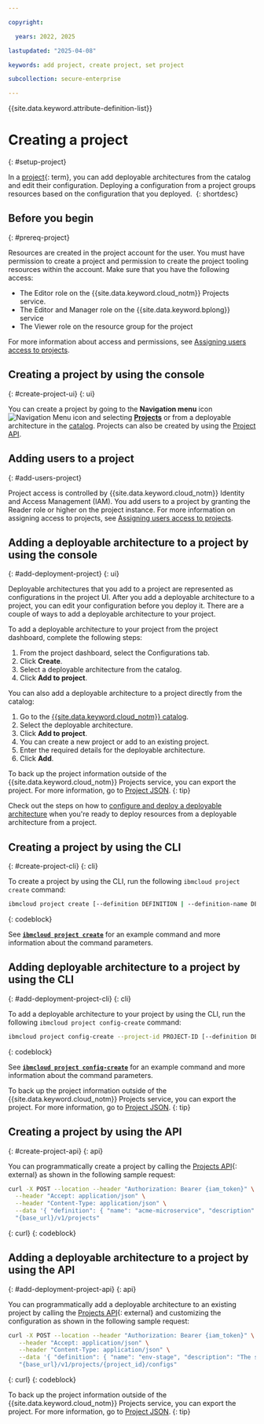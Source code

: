 ```yaml
---

copyright:

  years: 2022, 2025

lastupdated: "2025-04-08"

keywords: add project, create project, set project

subcollection: secure-enterprise

---
```


{{site.data.keyword.attribute-definition-list}}


# Creating a project
{: #setup-project}

In a [project](#x2035151){: term}, you can add deployable architectures from the catalog and edit their configuration. Deploying a configuration from a project groups resources based on the configuration that you deployed. 
{: shortdesc}

## Before you begin
{: #prereq-project}

Resources are created in the project account for the user. You must have permission to create a project and permission to create the project tooling resources within the account. Make sure that you have the following access:

* The Editor role on the {{site.data.keyword.cloud_notm}} Projects service.
* The Editor and Manager role on the {{site.data.keyword.bplong}} service
* The Viewer role on the resource group for the project

For more information about access and permissions, see [Assigning users access to projects](/docs/secure-enterprise?topic=secure-enterprise-access-project).

## Creating a project by using the console
{: #create-project-ui}
{: ui}

You can create a project by going to the **Navigation menu** icon ![Navigation Menu icon](../icons/icon_hamburger.svg "Menu") and selecting **[Projects](/projects/)** or from a deployable architecture in the [catalog](/catalog/). Projects can also be created by using the [Project API](https://{DomainName}/apidocs/projects).


## Adding users to a project
{: #add-users-project}

Project access is controlled by {{site.data.keyword.cloud_notm}} Identity and Access Management (IAM). You add users to a project by granting the Reader role or higher on the project instance. For more information on assigning access to projects, see [Assigning users access to projects](/docs/secure-enterprise?topic=secure-enterprise-access-project).

## Adding a deployable architecture to a project by using the console
{: #add-deployment-project}
{: ui}

Deployable architectures that you add to a project are represented as configurations in the project UI. After you add a deployable architecture to a project, you can edit your configuration before you deploy it. There are a couple of ways to add a deployable architecture to your project.

To add a deployable architecture to your project from the project dashboard, complete the following steps:

1. From the project dashboard, select the Configurations tab.
1. Click **Create**.
1. Select a deployable architecture from the catalog.
1. Click **Add to project**.

You can also add a deployable architecture to a project directly from the catalog:

1. Go to the [{{site.data.keyword.cloud_notm}} catalog](/catalog).
1. Select the deployable architecture.
1. Click **Add to project**.
1. You can create a new project or add to an existing project.
1. Enter the required details for the deployable architecture.
1. Click **Add**.



To back up the project information outside of the {{site.data.keyword.cloud_notm}} Projects service, you can export the project. For more information, go to [Project JSON](/docs/secure-enterprise?topic=secure-enterprise-json-project&interface=ui).
{: tip}

Check out the steps on how to [configure and deploy a deployable architecture](/docs/secure-enterprise?topic=secure-enterprise-config-project) when you're ready to deploy resources from a deployable architecture from a project.

## Creating a project by using the CLI
{: #create-project-cli}
{: cli}

To create a project by using the CLI, run the following `ibmcloud project create` command:

```sh
ibmcloud project create [--definition DEFINITION | --definition-name DEFINITION-NAME --definition-destroy-on-delete=DEFINITION-DESTROY-ON-DELETE --definition-description DEFINITION-DESCRIPTION --definition-auto-deploy=DEFINITION-AUTO-DEPLOY --definition-monitoring-enabled=DEFINITION-MONITORING-ENABLED] --location LOCATION --resource-group RESOURCE-GROUP [--configs CONFIGS] [--environments ENVIRONMENTS]
```
{: codeblock}

See [**`ibmcloud project create`**](/docs/secure-enterprise?topic=secure-enterprise-projects-cli#project-cli-create-command) for an example command and more information about the command parameters.

## Adding deployable architecture to a project by using the CLI
{: #add-deployment-project-cli}
{: cli}

To add a deployable architecture to your project by using the CLI, run the following `ibmcloud project config-create` command:

```sh
ibmcloud project config-create --project-id PROJECT-ID [--definition DEFINITION | --definition-compliance-profile DEFINITION-COMPLIANCE-PROFILE --definition-locator-id DEFINITION-LOCATOR-ID --definition-description DEFINITION-DESCRIPTION --definition-name DEFINITION-NAME --definition-environment-id DEFINITION-ENVIRONMENT-ID --definition-authorizations DEFINITION-AUTHORIZATIONS --definition-inputs DEFINITION-INPUTS --definition-settings DEFINITION-SETTINGS --definition-members DEFINITION-MEMBERS --definition-resource-crns DEFINITION-RESOURCE-CRNS] [--schematics SCHEMATICS | --schematics-workspace-crn SCHEMATICS-WORKSPACE-CRN]
```
{: codeblock}

See [**`ibmcloud project config-create`**](/docs/secure-enterprise?topic=secure-enterprise-projects-cli#project-cli-config-create-command) for an example command and more information about the command parameters.

To back up the project information outside of the {{site.data.keyword.cloud_notm}} Projects service, you can export the project. For more information, go to [Project JSON](/docs/secure-enterprise?topic=secure-enterprise-json-project&interface=ui).
{: tip}

## Creating a project by using the API
{: #create-project-api}
{: api}

You can programmatically create a project by calling the [Projects API](/apidocs/projects#create-project){: external} as shown in the following sample request:

```bash
curl -X POST --location --header "Authorization: Bearer {iam_token}" \
  --header "Accept: application/json" \
  --header "Content-Type: application/json" \
  --data '{ "definition": { "name": "acme-microservice", "description": "A microservice to deploy on top of ACME infrastructure.", "authorizations": { "method": "trusted_profile", "trusted_profile_id": "Profile-9ac10c5c-195c-41ef-b465-68a6b6dg5f12" } }, "configs": [ { "definition": { "name": "account-stage", "description": "The stage account configuration.", "locator_id": "1082e7d2-5e2f-0a11-a3bc-f88a8e1931fc.018edf04-e772-4ca2-9785-03e8e03bef72-global" } }, { "definition": { "name": "env-stage", "description": "The stage environment configuration that includes services common to all the environment regions.", "locator_id": "1082e7d2-5e2f-0a11-a3bc-f88a8e1931fc.018edf04-e772-4ca2-9785-03e8e03bef72-global", "inputs": { "account_id": "ref:/configs/account-stage/inputs/account_id", "resource_group": "stage", "access_tags": [ "env:stage" ], "logdna_name": "The name of the LogDNA stage service instance.", "sysdig_name": "The name of the SysDig stage service instance." } } }, { "definition": { "name": "region-us-south-stage", "description": "The stage us-south configuration.", "locator_id": "1082e7d2-5e2f-0a11-a3bc-f88a8e1931fc.018edf04-e772-4ca2-9785-03e8e03bef72-global" } }, { "definition": { "name": "region-eu-de-stage", "description": "The stage eu-de configuration.", "locator_id": "1082e7d2-5e2f-0a11-a3bc-f88a8e1931fc.018edf04-e772-4ca2-9785-03e8e03bef72-global", "inputs": { "account_id": "ref:/configs/account-stage/inputs/account_id", "resource_group": "ref:/configs/env-stage/outputs/resource_group_id", "logdna_id": "ref:/configs/env-stage/outputs/logdna_id", "sysdig_id": "ref:/configs/env-stage/outputs/sysdig_id", "access_tags": [ "region:eu-de" ] } } } ], "location": "us-south", "resource_group": "Default" }' \ 
  "{base_url}/v1/projects"
```
{: curl}
{: codeblock}

## Adding a deployable architecture to a project by using the API
{: #add-deployment-project-api}
{: api}

You can programmatically add a deployable architecture to an existing project by calling the [Projects API](/apidocs/projects#create-config){: external} and customizing the configuration as shown in the following sample request:

```bash
curl -X POST --location --header "Authorization: Bearer {iam_token}" \
   --header "Accept: application/json" \
   --header "Content-Type: application/json" \
   --data '{ "definition": { "name": "env-stage", "description": "The stage environment configuration.", "locator_id": "1082e7d2-5e2f-0a11-a3bc-f88a8e1931fc.018edf04-e772-4ca2-9785-03e8e03bef72-global", "inputs": { "account_id": "account_id", "resource_group": "stage", "access_tags": [ "env:stage" ], "logdna_name": "LogDNA_stage_service", "sysdig_name": "SysDig_stage_service" } } }' \
   "{base_url}/v1/projects/{project_id}/configs"
```
{: curl}
{: codeblock}

To back up the project information outside of the {{site.data.keyword.cloud_notm}} Projects service, you can export the project. For more information, go to [Project JSON](/docs/secure-enterprise?topic=secure-enterprise-json-project&interface=ui).
{: tip}
